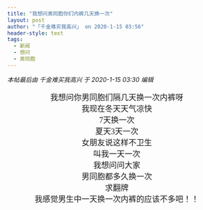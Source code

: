 ```yaml
---
title: "我想问男同胞你们内裤几天换一次"
layout: post
author: "「千金难买我高兴」 on 2020-1-15 03:56"
header-style: text
tags:
  - 新闻
  - 想问
  - 男同胞
---
```


<head></head>
<body>
 <i class="pstatus"> 本帖最后由 千金难买我高兴 于 2020-1-15 03:30 编辑 </i>
 <br> 
 <br> 
 <div align="center"> 
  <font face="新宋体"><font size="4">我想问你男同胞们隔几天换一次内裤呀</font></font> 
 </div> 
 <div align="center"> 
  <font face="新宋体"><font size="4">我现在冬天天气凉快</font></font> 
 </div> 
 <div align="center"> 
  <font face="新宋体"><font size="4">7天换一次</font></font> 
 </div> 
 <div align="center"> 
  <font face="新宋体"><font size="4">夏天3天一次</font></font> 
 </div> 
 <div align="center"> 
  <font face="新宋体"><font size="4">女朋友说这样不卫生</font></font> 
 </div> 
 <div align="center"> 
  <font face="新宋体"><font size="4">叫我一天一次</font></font> 
 </div> 
 <div align="center"> 
  <font face="新宋体"><font size="4">我想问问大家</font></font> 
 </div> 
 <div align="center"> 
  <font face="新宋体"><font size="4">男同胞都多久换一次</font></font> 
 </div> 
 <div align="center"> 
  <font face="新宋体"><font size="4">求翻牌</font></font> 
 </div> 
 <div align="center"> 
  <font face="新宋体"><font size="4">我感觉男生中一天换一次内裤的应该不多吧！！</font></font> 
 </div>
</body>


